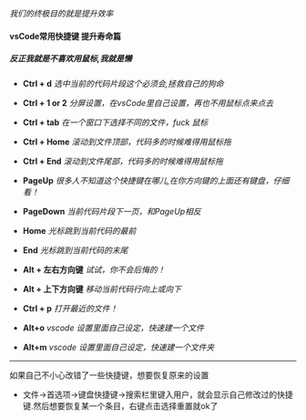 *我们的终极目的就是提升效率*
#### vsCode常用快捷键 提升寿命篇
##### 反正我就是不喜欢用鼠标,我就是懒

-  **Ctrl + d**  *选中当前的代码片段这个必须会,拯救自己的狗命*

-  **Ctrl + 1 or 2**  *分屏设置，在vsCode里自己设置，再也不用鼠标点来点去*

-  **Ctrl + tab**  *在一个窗口下选择不同的文件，fuck 鼠标*

-  **Ctrl + Home**  *滚动到文件顶部，代码多的时候难得用鼠标拖*

-  **Ctrl + End**  *滚动到文件尾部，代码多的时候难得用鼠标拖*

  

-  **PageUp**  *很多人不知道这个快捷键在哪儿,在你方向键的上面还有键盘，仔细看！*

-  **PageDown**  *当前代码片段下一页，和PageUp相反*

-  **Home**  *光标跳到当前代码的最前*

-  **End**  *光标跳到当前代码的末尾*

-  **Alt + 左右方向键**  *试试，你不会后悔的！*

-  **Alt + 上下方向键**  *移动当前代码行向上或向下*

  

-  **Ctrl + p**  *打开最近的文件！*

-  **Alt+o**  *vscode 设置里面自己设定，快速建一个文件*

-  **Alt+m**  *vscode 设置里面自己设定，快速建一个文件夹*

  

---
如果自己不小心改错了一些快捷键，想要恢复原来的设置
- 文件->首选项->键盘快捷键->搜索栏里键入用户，就会显示自己修改过的快捷键.然后想要恢复某一个条目，右键点击选择重置就ok了
<!--stackedit_data:
eyJoaXN0b3J5IjpbLTE3NTgyODIzMDQsOTk1MTc1OTA0LDEwMD
k4MTE3NjYsMjA5MTAzNTg5OSw3MTI1Njg4MzcsLTE3OTYxMDYy
OTIsLTIwMjEzNjM0NjhdfQ==
-->